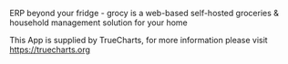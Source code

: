 

ERP beyond your fridge - grocy is a web-based self-hosted groceries & household management solution for your home

This App is supplied by TrueCharts, for more information please visit https://truecharts.org
